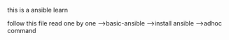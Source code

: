 this is a ansible learn

follow this file read  one by one
-->basic-ansible 
-->install ansible
-->adhoc command
